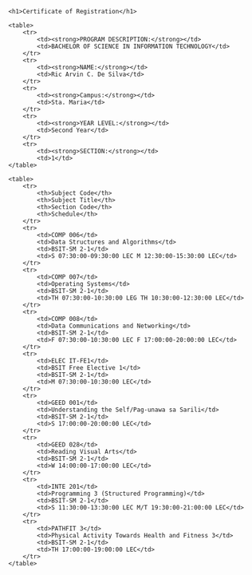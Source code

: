 <!DOCTYPE html>
<html lang="en">
<head>
    <meta charset="UTF-8">
    <meta name="viewport" content="width=device-width, initial-scale=1.0">
    <title>Certificate of Registration</title>
</head>
<body>

    <h1>Certificate of Registration</h1>

    <table>
        <tr>
            <td><strong>PROGRAM DESCRIPTION:</strong></td>
            <td>BACHELOR OF SCIENCE IN INFORMATION TECHNOLOGY</td>
        </tr>
        <tr>
            <td><strong>NAME:</strong></td>
            <td>Ric Arvin C. De Silva</td>
        </tr>
        <tr>
            <td><strong>Campus:</strong></td>
            <td>Sta. Maria</td>
        </tr>
        <tr>
            <td><strong>YEAR LEVEL:</strong></td>
            <td>Second Year</td>
        </tr>
        <tr>
            <td><strong>SECTION:</strong></td>
            <td>1</td>
    </table>

    <table>
        <tr>
            <th>Subject Code</th>
            <th>Subject Title</th>
            <th>Section Code</th>
            <th>Schedule</th>
        </tr>
        <tr>
            <td>COMP 006</td>
            <td>Data Structures and Algorithms</td>
            <td>BSIT-SM 2-1</td>
            <td>S 07:30:00-09:30:00 LEC M 12:30:00-15:30:00 LEC</td>
        </tr>
        <tr>
            <td>COMP 007</td>
            <td>Operating Systems</td>
            <td>BSIT-SM 2-1</td>
            <td>TH 07:30:00-10:30:00 LEG TH 10:30:00-12:30:00 LEC</td>
        </tr>
        <tr>
            <td>COMP 008</td>
            <td>Data Communications and Networking</td>
            <td>BSIT-SM 2-1</td>
            <td>F 07:30:00-10:30:00 LEC F 17:00:00-20:00:00 LEC</td>
        </tr>
        <tr>
            <td>ELEC IT-FE1</td>
            <td>BSIT Free Elective 1</td>
            <td>BSIT-SM 2-1</td>
            <td>M 07:30:00-10:30:00 LEC</td>
        </tr>
        <tr>
            <td>GEED 001</td>
            <td>Understanding the Self/Pag-unawa sa Sarili</td>
            <td>BSIT-SM 2-1</td>
            <td>S 17:00:00-20:00:00 LEC</td>
        </tr>
        <tr>
            <td>GEED 028</td>
            <td>Reading Visual Arts</td>
            <td>BSIT-SM 2-1</td>
            <td>W 14:00:00-17:00:00 LEC</td>
        </tr>
        <tr>
            <td>INTE 201</td>
            <td>Programming 3 (Structured Programming)</td>
            <td>BSIT-SM 2-1</td>
            <td>S 11:30:00-13:30:00 LEC M/T 19:30:00-21:00:00 LEC</td>
        </tr>
        <tr>
            <td>PATHFIT 3</td>
            <td>Physical Activity Towards Health and Fitness 3</td>
            <td>BSIT-SM 2-1</td>
            <td>TH 17:00:00-19:00:00 LEC</td>
        </tr>
    </table>

</body>
</html>
